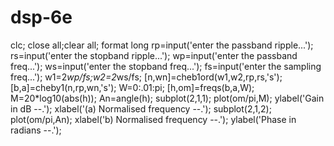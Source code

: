 # dsp-6e
clc;
close all;clear all;
format long
rp=input('enter the passband ripple...');
rs=input('enter the stopband ripple...');
wp=input('enter the passband freq...');
ws=input('enter the stopband freq...');
fs=input('enter the sampling freq...');
w1=2*wp/fs;w2=2*ws/fs;
[n,wn]=cheb1ord(w1,w2,rp,rs,'s');
[b,a]=cheby1(n,rp,wn,'s');
W=0:.01:pi;
[h,om]=freqs(b,a,W);
M=20*log10(abs(h));
An=angle(h);
subplot(2,1,1);
plot(om/pi,M);
ylabel('Gain in dB --.');
xlabel('(a) Normalised frequency --.');
subplot(2,1,2);
plot(om/pi,An);
xlabel('b) Normalised frequency --.');
ylabel('Phase in radians --.');
